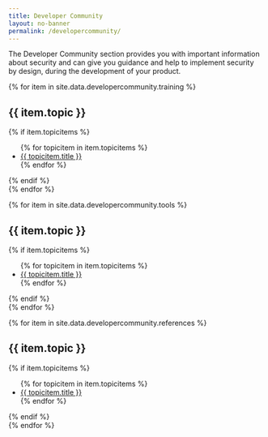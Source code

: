 ```yaml
---
title: Developer Community
layout: no-banner
permalink: /developercommunity/
---
```


<div>
	<p>
		The Developer Community section provides you with important information about security and can give you guidance and help to implement security by design, during the development of your product.
	</p>
</div>

{% for item in site.data.developercommunity.training %}
<section class="panel panel-default">
	<div class="panel-heading">
		<h2 class="panel-title" id="{{ item.topic | slugify }}">{{ item.topic }}</h2>
	</div>
	{% if item.topicitems %}
		<div class="panel-body">
			<ul>
		{% for topicitem in item.topicitems %}
				<li><a href="{{ topicitem.url }}">{{ topicitem.title }}</a></li>
		{% endfor %}
			</ul>
		</div>
	{% endif %}
</section>
{% endfor %}

{% for item in site.data.developercommunity.tools %}
<section class="panel panel-default">
	<div class="panel-heading">
		<h2 class="panel-title" id="{{ item.topic | slugify }}">{{ item.topic }}</h2>
	</div>
	{% if item.topicitems %}
		<div class="panel-body">
			<ul>
		{% for topicitem in item.topicitems %}
				<li><a href="{{ topicitem.url }}">{{ topicitem.title }}</a></li>
		{% endfor %}
			</ul>
		</div>
	{% endif %}
</section>
{% endfor %}

{% for item in site.data.developercommunity.references %}
<section class="panel panel-default">
	<div class="panel-heading">
		<h2 class="panel-title" id="{{ item.topic | slugify }}">{{ item.topic }}</h2>
	</div>
	{% if item.topicitems %}
		<div class="panel-body">
			<ul>
		{% for topicitem in item.topicitems %}
				<li><a href="{{ topicitem.url }}">{{ topicitem.title }}</a></li>
		{% endfor %}
			</ul>
		</div>
	{% endif %}
</section>
{% endfor %}
